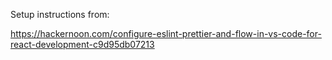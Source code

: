 Setup instructions from:

https://hackernoon.com/configure-eslint-prettier-and-flow-in-vs-code-for-react-development-c9d95db07213

